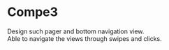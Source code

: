# Compe3
Design such pager and bottom navigation view. </br>
Able to navigate the views through swipes and clicks.
